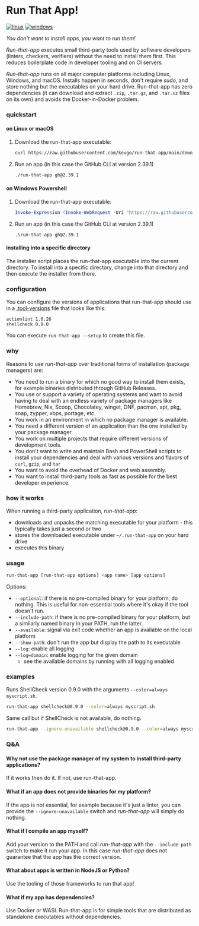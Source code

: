 # Run That App!

[![linux](https://github.com/kevgo/run-that-app/actions/workflows/ci_linux.yml/badge.svg)](https://github.com/kevgo/run-that-app/actions/workflows/ci_linux.yml)
[![windows](https://github.com/kevgo/run-that-app/actions/workflows/ci_windows.yml/badge.svg)](https://github.com/kevgo/run-that-app/actions/workflows/ci_windows.yml)

_You don't want to install apps, you want to run them!_

_Run-that-app_ executes small third-party tools used by software developers
(linters, checkers, verifiers) without the need to install them first. This
reduces boilerplate code in developer tooling and on CI servers.

_Run-that-app_ runs on all major computer platforms including Linux, Windows,
and macOS. Installs happen in seconds, don't require _sudo_, and store nothing
but the executables on your hard drive. Run-that-app has zero dependencies (it
can download and extract `.zip`, `.tar.gz`, and `.tar.xz` files on its own) and
avoids the Docker-in-Docker problem.

### quickstart

#### on Linux or macOS

1. Download the run-that-app executable:

   ```bash
   curl https://raw.githubusercontent.com/kevgo/run-that-app/main/download.sh | sh
   ```

2. Run an app (in this case the GitHub CLI at version 2.39.1)

   ```bash
   ./run-that-app gh@2.39.1
   ```

#### on Windows Powershell

1. Download the run-that-app executable:

   ```powershell
   Invoke-Expression (Invoke-WebRequest -Uri "https://raw.githubusercontent.com/kevgo/run-that-app/main/download.ps1" -UseBasicParsing).Content
   ```

2. Run an app (in this case the GitHub CLI at version 2.39.1)

   ```batchfile
   .\run-that-app gh@2.39.1
   ```

#### installing into a specific directory

The installer script places the run-that-app executable into the current
directory. To install into a specific directory, change into that directory and
then execute the installer from there.

### configuration

You can configure the versions of applications that run-that-app should use in a
[.tool-versions](https://asdf-vm.com/manage/configuration.html) file that looks
like this:

```
actionlint 1.6.26
shellcheck 0.9.0
```

You can execute `run-that-app --setup` to create this file.

### why

Reasons to use _run-that-app_ over traditional forms of installation (package
managers) are:

- You need to run a binary for which no good way to install them exists, for
  example binaries distributed through GitHub Releases.
- You use or support a variety of operating systems and want to avoid having to
  deal with an endless variety of package managers like Homebrew, Nix, Scoop,
  Chocolatey, winget, DNF, pacman, apt, pkg, snap, zypper, xbps, portage, etc.
- You work in an environment in which no package manager is available.
- You need a different version of an application than the one installed by your
  package manager.
- You work on multiple projects that require different versions of development
  tools.
- You don't want to write and maintain Bash and PowerShell scripts to install
  your dependencies and deal with various versions and flavors of `curl`,
  `gzip`, and `tar`
- You want to avoid the overhead of Docker and web assembly.
- You want to install third-party tools as fast as possible for the best
  developer experience.

### how it works

When running a third-party application, _run-that-app_:

- downloads and unpacks the matching executable for your platform - this
  typically takes just a second or two
- stores the downloaded executable under `~/.run-that-app` on your hard drive
- executes this binary

### usage

```bash
run-that-app [run-that-app options] <app name> [app options]
```

Options:

- `--optional`: if there is no pre-compiled binary for your platform, do
  nothing. This is useful for non-essential tools where it's okay if the tool
  doesn't run.
- `--include-path`: if there is no pre-compiled binary for your platform, but a
  similarly named binary in your PATH, run the latter.
- `--available`: signal via exit code whether an app is available on the local
  platform
- `--show-path`: don't run the app but display the path to its executable
- `--log`: enable all logging
- `--log=domain`: enable logging for the given domain
  - see the available domains by running with all logging enabled

### examples

Runs ShellCheck version 0.9.0 with the arguments `--color=always myscript.sh`.

```bash
run-that-app shellcheck@0.9.0 --color=always myscript.sh
```

Same call but if ShellCheck is not available, do nothing.

```bash
run-that-app --ignore-unavailable shellcheck@0.9.0 --color=always myscript.sh
```

### Q&A

#### Why not use the package manager of my system to install third-party applications?

If it works then do it. If not, use run-that-app.

#### What if an app does not provide binaries for my platform?

If the app is not essential, for example because it's just a linter, you can
provide the `--ignore-unavailable` switch and _run-that-app_ will simply do
nothing.

#### What if I compile an app myself?

Add your version to the PATH and call _run-that-app_ with the `--include-path`
switch to make it run your app. In this case _run-that-app_ does not guarantee
that the app has the correct version.

#### What about apps is written in NodeJS or Python?

Use the tooling of those frameworks to run that app!

#### What if my app has dependencies?

Use Docker or WASI. Run-that-app is for simple tools that are distributed as
standalone executables without dependencies.
